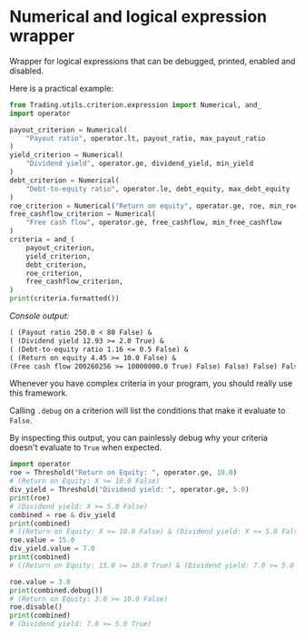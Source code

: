 # Numerical and logical expression wrapper

Wrapper for logical expressions that can be debugged, printed, enabled and disabled.

Here is a practical example:
```python
from Trading.utils.criterion.expression import Numerical, and_
import operator

payout_criterion = Numerical(
    "Payout ratio", operator.lt, payout_ratio, max_payout_ratio
)
yield_criterion = Numerical(
    "Dividend yield", operator.ge, dividend_yield, min_yield
)
debt_criterion = Numerical(
    "Debt-to-equity ratio", operator.le, debt_equity, max_debt_equity
)
roe_criterion = Numerical("Return on equity", operator.ge, roe, min_roe)
free_cashflow_criterion = Numerical(
    "Free cash flow", operator.ge, free_cashflow, min_free_cashflow
)
criteria = and_(
    payout_criterion,
    yield_criterion,
    debt_criterion,
    roe_criterion,
    free_cashflow_criterion,
)
print(criteria.formatted())
```

*Console output:*
```txt
( (Payout ratio 250.0 < 80 False) & 
( (Dividend yield 12.93 >= 2.0 True) & 
( (Debt-to-equity ratio 1.16 <= 0.5 False) & 
( (Return on equity 4.45 >= 10.0 False) & 
(Free cash flow 200260256 >= 10000000.0 True) False) False) False) False)
```
Whenever you have complex criteria in your program, you should really use this framework. 

Calling `.debug` on a criterion will list the conditions that make it evaluate to `False`. 

By inspecting this output, you can painlessly debug why your criteria doesn't evaluate to `True` when expected.

```python
import operator
roe = Threshold("Return on Equity: ", operator.ge, 10.0)
# (Return on Equity: X >= 10.0 False)
div_yield = Threshold("Dividend yield: ", operator.ge, 5.0)
print(roe)
# (Dividend yield: X >= 5.0 False)
combined = roe & div_yield
print(combined)
# ((Return on Equity: X >= 10.0 False) & (Dividend yield: X >= 5.0 False) False)
roe.value = 15.0
div_yield.value = 7.0
print(combined)
# ((Return on Equity: 15.0 >= 10.0 True) & (Dividend yield: 7.0 >= 5.0 True) True)

roe.value = 3.0
print(combined.debug())
# (Return on Equity: 3.0 >= 10.0 False)
roe.disable()
print(combined)
# (Dividend yield: 7.0 >= 5.0 True)
```
